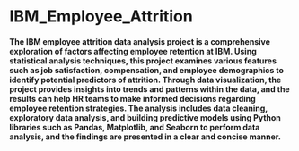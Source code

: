 # IBM_Employee_Attrition
#### The IBM employee attrition data analysis project is a comprehensive exploration of factors affecting employee retention at IBM. Using statistical analysis techniques, this project examines various features such as job satisfaction, compensation, and employee demographics to identify potential predictors of attrition. Through data visualization, the project provides insights into trends and patterns within the data, and the results can help HR teams to make informed decisions regarding employee retention strategies. The analysis includes data cleaning, exploratory data analysis, and building predictive models using Python libraries such as Pandas, Matplotlib, and Seaborn to perform data analysis, and the findings are presented in a clear and concise manner.

